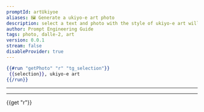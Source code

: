 ```yaml
---
promptId: artUkiyoe
aliases: 🖼️ Generate a ukiyo-e art photo
description: select a text and photo with the style of ukiyo-e art will be generated using Dalle-2
author: Prompt Engineering Guide
tags: photo, dalle-2, art
version: 0.0.1
stream: false
disableProvider: true
---
```

```handlebars
{{#run "getPhoto" "r" "tg_selection"}}
 {{selection}}, ukiyo-e art
{{/run}}
```
***
***
{{get "r"}}
